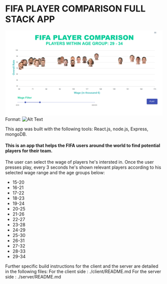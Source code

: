 # FIFA PLAYER COMPARISON FULL STACK APP 

![GitHub APPDEMO](/appdemo.png)
Format: ![Alt Text](url)

This app was built with the following tools:
React.js, node.js, Express, mongoDB.

#### This is an app that helps the FIFA users around the world to find potential players for their team.
The user can select the wage of players he's intersted in.
Once the user presses play, every 3 seconds he's shown relevant players according to his selected wage range and the age groups below:
* 15-20
* 16-21
* 17-22
* 18-23
* 19-24
* 20-25
* 21-26
* 22-27
* 23-28
* 24-29
* 25-30
* 26-31
* 27-32
* 28-33
* 29-34
 
Further specific build instructions for the client and the server are detailed in the following files:
For the client side : ./client/README.md
For the server side : ./server/README.md
